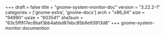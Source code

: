 +++
draft = false
title = "gnome-system-monitor-doc"
version = "3.22.2-1"
categories = ['gnome-extra', 'gnome-docs']
arch = "x86_64"
size = "94980"
usize = "603541"
sha1sum = "63c5ff917ec8baf3bb4abbd87ebc85b6e93913d8"
+++
gnome-system-monitor documention